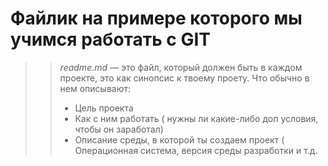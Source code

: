 # Файлик на примере которого мы учимся работать с GIT
> > *readme.md* — это файл, который должен быть в каждом проекте, это как синопсис к твоему проету. Что обычно в нем описывают:
> > * Цель проекта
> > * Как с ним работать ( нужны ли какие-либо доп условия, чтобы он заработал)
> > * Описание среды, в которой ты создаем проект ( Операционная система, версия среды разработки и т.д. 